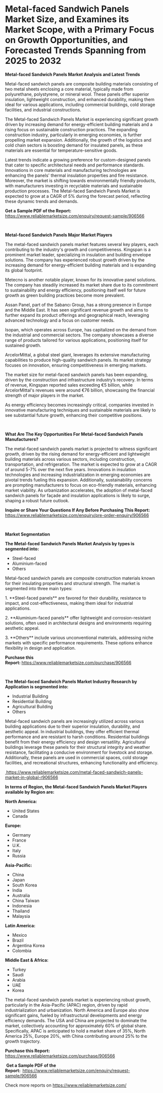 <p><h1>Metal-faced Sandwich Panels Market Size, and Examines its Market Scope, with a Primary Focus on Growth Opportunities, and Forecasted Trends Spanning from 2025 to 2032</h1></p><p><strong>Metal-faced Sandwich Panels Market Analysis and Latest Trends</strong></p>
<p><p>Metal-faced sandwich panels are composite building materials consisting of two metal sheets enclosing a core material, typically made from polyurethane, polystyrene, or mineral wool. These panels offer superior insulation, lightweight construction, and enhanced durability, making them ideal for various applications, including commercial buildings, cold storage facilities, and industrial constructions.</p><p>The Metal-faced Sandwich Panels Market is experiencing significant growth driven by increasing demand for energy-efficient building materials and a rising focus on sustainable construction practices. The expanding construction industry, particularly in emerging economies, is further propelling market expansion. Additionally, the growth of the logistics and cold chain sectors is boosting demand for insulated panels, as these materials are essential for temperature-sensitive goods.</p><p>Latest trends indicate a growing preference for custom-designed panels that cater to specific architectural needs and performance standards. Innovations in core materials and manufacturing technologies are enhancing the panels' thermal insulation properties and fire resistance. Moreover, the market is shifting towards environmentally friendly products, with manufacturers investing in recyclable materials and sustainable production processes. The Metal-faced Sandwich Panels Market is expected to grow at a CAGR of 5% during the forecast period, reflecting these dynamic trends and demands.</p></p>
<p><strong>Get a Sample PDF of the Report:&nbsp;</strong> <a href="https://www.reliablemarketsize.com/enquiry/request-sample/906566?utm_campaign=3248&utm_medium=2&utm_source=Github&utm_content=ia&utm_term=21032025&utm_id=metal-faced-sandwich-panels">https://www.reliablemarketsize.com/enquiry/request-sample/906566</a></p>
<p>&nbsp;</p>
<p><strong>Metal-faced Sandwich Panels Major Market Players</strong></p>
<p><p>The metal-faced sandwich panels market features several key players, each contributing to the industry's growth and competitiveness. Kingspan is a prominent market leader, specializing in insulation and building envelope solutions. The company has experienced robust growth driven by the increasing demand for energy-efficient building materials and is expanding its global footprint. </p><p>Metecno is another notable player, known for its innovative panel solutions. The company has steadily increased its market share due to its commitment to sustainability and energy efficiency, positioning itself well for future growth as green building practices become more prevalent.</p><p>Assan Panel, part of the Sabancı Group, has a strong presence in Europe and the Middle East. It has seen significant revenue growth and aims to further expand its product offerings and geographical reach, leveraging advanced technology and a focus on customer needs.</p><p>Isopan, which operates across Europe, has capitalized on the demand from the industrial and commercial sectors. The company showcases a diverse range of products tailored for various applications, positioning itself for sustained growth.</p><p>ArcelorMittal, a global steel giant, leverages its extensive manufacturing capabilities to produce high-quality sandwich panels. Its market strategy focuses on innovation, ensuring competitiveness in emerging markets.</p><p>The market size for metal-faced sandwich panels has been expanding, driven by the construction and infrastructure industry’s recovery. In terms of revenue, Kingspan reported sales exceeding €5 billion, while ArcelorMittal's revenues were around €76 billion, showcasing the financial strength of major players in the market. </p><p>As energy efficiency becomes increasingly critical, companies invested in innovative manufacturing techniques and sustainable materials are likely to see substantial future growth, enhancing their competitive positions.</p></p>
<p>&nbsp;</p>
<p><strong>What Are The Key Opportunities For Metal-faced Sandwich Panels Manufacturers?</strong></p>
<p><p>The metal-faced sandwich panels market is projected to witness significant growth, driven by the rising demand for energy-efficient and lightweight building materials across various sectors, including construction, transportation, and refrigeration. The market is expected to grow at a CAGR of around 5-7% over the next five years. Innovations in insulation technologies and increasing industrialization in emerging economies are pivotal trends fueling this expansion. Additionally, sustainability concerns are prompting manufacturers to focus on eco-friendly materials, enhancing market viability. As urbanization accelerates, the adoption of metal-faced sandwich panels for façade and insulation applications is likely to surge, shaping a robust future outlook.</p></p>
<p><strong>Inquire or Share Your Questions If Any Before Purchasing This Report:</strong> <a href="https://www.reliablemarketsize.com/enquiry/pre-order-enquiry/906566?utm_campaign=3248&utm_medium=2&utm_source=Github&utm_content=ia&utm_term=21032025&utm_id=metal-faced-sandwich-panels">https://www.reliablemarketsize.com/enquiry/pre-order-enquiry/906566</a></p>
<p>&nbsp;</p>
<p><strong>Market Segmentation</strong></p>
<p><strong>The Metal-faced Sandwich Panels Market Analysis by types is segmented into:</strong></p>
<p><ul><li>Steel-faced</li><li>Aluminium-faced</li><li>Others</li></ul></p>
<p><p>Metal-faced sandwich panels are composite construction materials known for their insulating properties and structural strength. The market is segmented into three main types: </p><p>1. **Steel-faced panels** are favored for their durability, resistance to impact, and cost-effectiveness, making them ideal for industrial applications. </p><p>2. **Aluminium-faced panels** offer lightweight and corrosion-resistant solutions, often used in architectural designs and environments requiring aesthetic appeal. </p><p>3. **Others** include various unconventional materials, addressing niche markets with specific performance requirements. These options enhance flexibility in design and application.</p></p>
<p><strong>Purchase this Report:&nbsp;</strong><a href="https://www.reliablemarketsize.com/purchase/906566?utm_campaign=3248&utm_medium=2&utm_source=Github&utm_content=ia&utm_term=21032025&utm_id=metal-faced-sandwich-panels">https://www.reliablemarketsize.com/purchase/906566</a></p>
<p>&nbsp;</p>
<p><strong>The Metal-faced Sandwich Panels Market Industry Research by Application is segmented into:</strong></p>
<p><ul><li>Industrial Building</li><li>Residential Building</li><li>Agricultural Building</li><li>Others</li></ul></p>
<p><p>Metal-faced sandwich panels are increasingly utilized across various building applications due to their superior insulation, durability, and aesthetic appeal. In industrial buildings, they offer efficient thermal performance and are resistant to harsh conditions. Residential buildings benefit from their energy efficiency and design versatility. Agricultural buildings leverage these panels for their structural integrity and weather resistance, facilitating a conducive environment for livestock and storage. Additionally, these panels are used in commercial spaces, cold storage facilities, and recreational structures, enhancing functionality and efficiency.</p></p>
<p><a href="https://www.reliablemarketsize.com/metal-faced-sandwich-panels-market-in-global-r906566?utm_campaign=3248&utm_medium=2&utm_source=Github&utm_content=ia&utm_term=21032025&utm_id=metal-faced-sandwich-panels">&nbsp;https://www.reliablemarketsize.com/metal-faced-sandwich-panels-market-in-global-r906566</a></p>
<p><strong>In terms of Region, the Metal-faced Sandwich Panels Market Players available by Region are:</strong></p>
<p>
    <p> <strong> North America: </strong>
        <ul>
            <li>United States</li>
            <li>Canada</li>
        </ul>
        </p> 
    <p> <strong> Europe: </strong>
        <ul>
            <li>Germany</li>
            <li>France</li>
            <li>U.K.</li>
            <li>Italy</li>
            <li>Russia</li>
        </ul>
        </p> 
    <p> <strong> Asia-Pacific: </strong>
        <ul>
            <li>China</li>
            <li>Japan</li>
            <li>South Korea</li>
            <li>India</li>
            <li>Australia</li>
            <li>China Taiwan</li>
            <li>Indonesia</li>
            <li>Thailand</li>
            <li>Malaysia</li>
        </ul>
        </p> 
    <p> <strong> Latin America: </strong>
        <ul>
            <li>Mexico</li>
            <li>Brazil</li>
            <li>Argentina Korea</li>
            <li>Colombia</li>
        </ul>
        </p> 
    <p> <strong> Middle East & Africa: </strong>
        <ul>
            <li>Turkey</li>
            <li>Saudi</li>
            <li>Arabia</li>
            <li>UAE</li>
            <li>Korea</li>
        </ul>
    </p>
    </p>
<p><p>The metal-faced sandwich panels market is experiencing robust growth, particularly in the Asia-Pacific (APAC) region, driven by rapid industrialization and urbanization. North America and Europe also show significant gains, fueled by infrastructural developments and energy efficiency demands. The USA and China are projected to dominate the market, collectively accounting for approximately 60% of global share. Specifically, APAC is anticipated to hold a market share of 35%, North America 25%, Europe 20%, with China contributing around 25% to the growth trajectory.</p></p>
<p><strong>Purchase this Report: </strong><a href="https://www.reliablemarketsize.com/purchase/906566?utm_campaign=3248&utm_medium=2&utm_source=Github&utm_content=ia&utm_term=21032025&utm_id=metal-faced-sandwich-panels">https://www.reliablemarketsize.com/purchase/906566</a></p>
<p>&nbsp;<strong>Get a Sample PDF of the Report:&nbsp;&nbsp;</strong><a href="https://www.reliablemarketsize.com/enquiry/request-sample/906566?utm_campaign=3248&utm_medium=2&utm_source=Github&utm_content=ia&utm_term=21032025&utm_id=metal-faced-sandwich-panels">https://www.reliablemarketsize.com/enquiry/request-sample/906566</a></p>
<p><strong></strong></p>
<p>Check more reports on <a href="https://www.reliablemarketsize.com/?utm_campaign=3248&utm_medium=2&utm_source=Github&utm_content=ia&utm_term=21032025&utm_id=metal-faced-sandwich-panels">https://www.reliablemarketsize.com/</a></p>